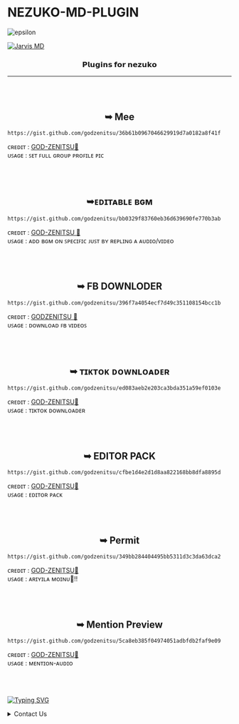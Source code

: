 # NEZUKO-MD-PLUGIN
![epsilon](https://i.imgur.com/o3ev2JK.jpeg)
<br>

[![Jarvis MD](https://readme-typing-svg.demolab.com?font=Serif&weight=600&size=26&duration=4000&pause=1000&center=true&random=false&width=450&height=90&lines=NEZUKO-MD+PLUGINS)](https://ironmanff.vercel.app)
<br>
<h3 align="center"> 𝗣𝗹𝘂𝗴𝗶𝗻𝘀 𝗳𝗼𝗿 𝗻𝗲𝘇𝘂𝗸𝗼 </h1>


_____


<br><br>
<h2 align="center">  ➥ Mee </h1>


```
https://gist.github.com/godzenitsu/36b61b0967046629919d7a0182a8f41f
```
ᴄʀᴇᴅɪᴛ : <a href="https://www.github.com/godzenitsu">GOD-ZENITSU🌟</a> <br />
ᴜꜱᴀɢᴇ : ꜱᴇᴛ ꜰᴜʟʟ ɢʀᴏᴜᴩ ᴩʀᴏꜰɪʟᴇ ᴩɪᴄ <br />
<br />
<br />
<br />

<h2 align="center">  ➥ᴇᴅɪᴛᴀʙʟᴇ ʙɢᴍ  </h1>


```
https://gist.github.com/godzenitsu/bb0329f83760eb36d639690fe770b3ab
```
ᴄʀᴇᴅɪᴛ : <a href="https://www.github.com/godzenitsu">GOD-ZENITSU 🌟</a> <br />
ᴜꜱᴀɢᴇ : ᴀᴅᴅ ʙɢᴍ  ᴏɴ ꜱᴩᴇᴄɪꜰɪᴄ ᴊᴜꜱᴛ ʙʏ ʀᴇᴩʟɪɴɢ ᴀ ᴀᴜᴅɪᴏ/ᴠɪᴅᴇᴏ
 <br />
<br />
<br />
<br />

<h2 align="center">  ➥ FB DOWNLODER</h1>


```
https://gist.github.com/godzenitsu/396f7a4054ecf7d49c351108154bcc1b
```
ᴄʀᴇᴅɪᴛ : <a href="https://www.github.com/godzenitsu">GODZENITSU 🌟</a> <br />
ᴜꜱᴀɢᴇ : ᴅᴏᴡɴʟᴏᴀᴅ ꜰʙ ᴠɪᴅᴇᴏꜱ <br />
<br />
<br />
<br />

<h2 align="center">  ➥  ᴛɪᴋᴛᴏᴋ ᴅᴏᴡɴʟᴏᴀᴅᴇʀ</h1>


```
https://gist.github.com/godzenitsu/ed083aeb2e203ca3bda351a59ef0103e
```
ᴄʀᴇᴅɪᴛ : <a href="https://www.github.com/godzenitsu">GOD-ZENITSU🌟</a> <br />
ᴜꜱᴀɢᴇ : ᴛɪᴋᴛᴏᴋ ᴅᴏᴡɴʟᴏᴀᴅᴇʀ <br />
<br />
<br />
<br />

<h2 align="center">  ➥ EDITOR PACK</h1>


```
https://gist.github.com/godzenitsu/cfbe1d4e2d1d8aa822168bb8dfa8895d
```
ᴄʀᴇᴅɪᴛ : <a href="https://www.github.com/godzenitsu">GOD-ZENITSU🌟</a> <br />
ᴜꜱᴀɢᴇ : ᴇᴅɪᴛᴏʀ ᴩᴀᴄᴋ<br />
<br />
<br />
<br />

<h2 align="center">  ➥ Permit </h1>


```
https://gist.github.com/godzenitsu/349bb284404495bb5311d3c3da63dca2
```
ᴄʀᴇᴅɪᴛ : <a href="https://www.github.com/godzenitsu">GOD-ZENITSU🌟</a> <br />
ᴜꜱᴀɢᴇ : ᴀʀɪʏɪʟᴀ ᴍᴏɪɴᴜ🙂!! <br />
<br />
<br />
<br />

<h2 align="center">  ➥ Mention Preview</h1>


```
https://gist.github.com/godzenitsu/5ca8eb385f04974051adbfdb2faf9e09
```
ᴄʀᴇᴅɪᴛ : <a href="https://www.github.com/godzenitsu">GOD-ZENITSU🌟</a> <br />
ᴜꜱᴀɢᴇ : ᴍᴇɴᴛɪᴏɴ-ᴀᴜᴅɪᴏ <br />
<br />
<br />
<br />

[![Typing SVG](https://readme-typing-svg.demolab.com?font=Fira+Code&pause=1000&random=false&width=435&lines=If+you+want+to+add+your+plugin+here)](https://git.io/typing-svg)

<details close align="left">
<summary>Contact Us</summary>
<br>
➣<a href="Http://wa.me/917907387121">zenitsu</a>
</details>
